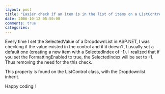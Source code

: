 ```yaml
---
layout: post
title: "Easier check if an item is in the list of items on a ListControl"
date: 2006-10-12 05:50:00
comments: true
categories: 
---
```


<p>Every time I set the SelectedValue of a DropdownList in ASP.NET, I was checking if the value existed in the control and if it doesn't, I usually set a default one (creating a new item with a SelectedIndex of -1). I realized that if you set the FormattingEnabled to true, the SelectedIndex will be set to -1. Thus removing the need for the this check.</p>
<p>This property is found on the ListControl class, with the Dropdownlist inherit.</p>
<p>Happy coding !</p>